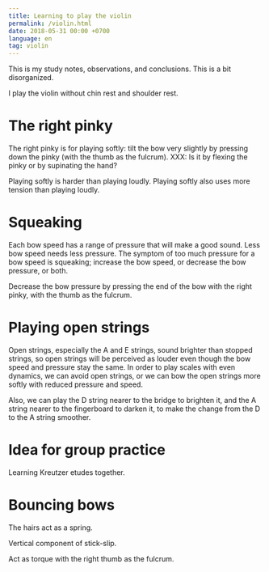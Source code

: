 ```yaml
---
title: Learning to play the violin
permalink: /violin.html
date: 2018-05-31 00:00 +0700
language: en
tag: violin
---
```


This is my study notes, observations, and conclusions.
This is a bit disorganized.

I play the violin without chin rest and shoulder rest.

# The right pinky

The right pinky is for playing softly:
tilt the bow very slightly by pressing down the pinky (with the thumb as the fulcrum).
XXX: Is it by flexing the pinky or by supinating the hand?

Playing softly is harder than playing loudly.
Playing softly also uses more tension than playing loudly.

# Squeaking

Each bow speed has a range of pressure that will make a good sound.
Less bow speed needs less pressure.
The symptom of too much pressure for a bow speed is squeaking;
increase the bow speed, or decrease the bow pressure, or both.

Decrease the bow pressure by pressing the end of the bow with the right pinky,
with the thumb as the fulcrum.

# Playing open strings

Open strings, especially the A and E strings,
sound brighter than stopped strings,
so open strings will be perceived as louder
even though the bow speed and pressure stay the same.
In order to play scales with even dynamics,
we can avoid open strings,
or we can bow the open strings more softly
with reduced pressure and speed.

Also, we can play the D string nearer to the bridge to brighten it,
and the A string nearer to the fingerboard to darken it,
to make the change from the D to the A string smoother.

# Idea for group practice

Learning Kreutzer etudes together.

# Bouncing bows

The hairs act as a spring.

Vertical component of stick-slip.

Act as torque with the right thumb as the fulcrum.
